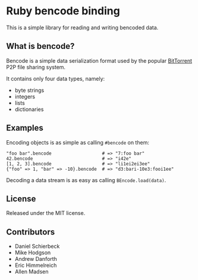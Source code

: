 
Ruby bencode binding
====================

This is a simple library for reading and writing bencoded data.


What is bencode?
----------------

Bencode is a simple data serialization format used by the popular 
[BitTorrent](http://bittorrent.org/) P2P file sharing system.

It contains only four data types, namely:

- byte strings
- integers
- lists
- dictionaries


Examples
--------

Encoding objects is as simple as calling `#bencode` on them:

    "foo bar".bencode                   # => "7:foo bar"
    42.bencode                          # => "i42e"
    [1, 2, 3].bencode                   # => "li1ei2ei3ee"
    {"foo" => 1, "bar" => -10}.bencode  # => "d3:bari-10e3:fooi1ee"


Decoding a data stream is as easy as calling `BEncode.load(data)`.


License
-------

Released under the MIT license.


Contributors
------------

- Daniel Schierbeck
- Mike Hodgson
- Andrew Danforth
- Eric Himmelreich
- Allen Madsen
